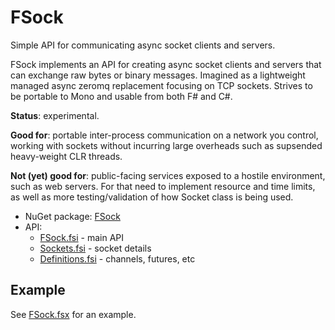 # FSock

Simple API for communicating async socket clients and servers.

FSock implements an API for creating async socket clients and servers
that can exchange raw bytes or binary messages.  Imagined as a
lightweight managed async zeromq replacement focusing on TCP sockets.
Strives to be portable to Mono and usable from both F# and C#.

**Status**: experimental.

**Good for**: portable inter-process communication on a network you
control, working with sockets without incurring large overheads such
as supsended heavy-weight CLR threads.

**Not (yet) good for**: public-facing services exposed to a hostile
environment, such as web servers.  For that need to implement resource
and time limits, as well as more testing/validation of how Socket
class is being used.

* NuGet package: [FSock](https://www.nuget.org/packages/FSock)
* API:
  * [FSock.fsi](src/FSock/FSock.fsi) - main API
  * [Sockets.fsi](src/FSock/Sockets.fsi) - socket details
  * [Definitions.fsi](src/FSock/Definitions.fsi) - channels, futures, etc

## Example

See [FSock.fsx](tests/FSock.fsx) for an example.
